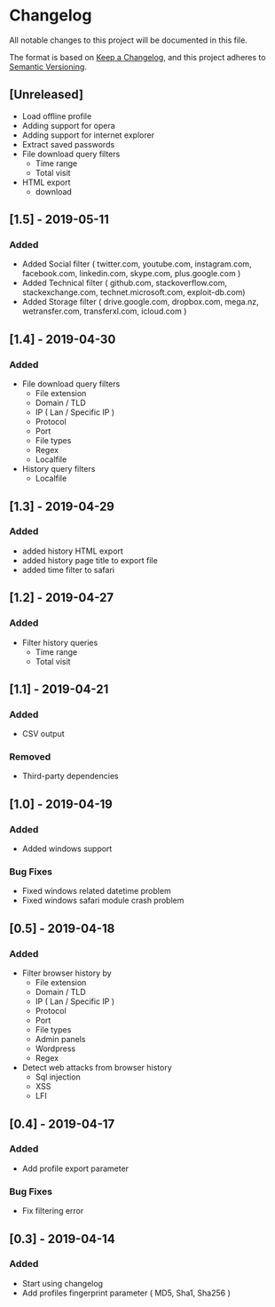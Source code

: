 # Changelog
All notable changes to this project will be documented in this file.

The format is based on [Keep a Changelog](https://keepachangelog.com/en/1.0.0/),
and this project adheres to [Semantic Versioning](https://semver.org/spec/v2.0.0.html).

## [Unreleased]
- Load offline profile
- Adding support for opera
- Adding support for internet explorer
- Extract saved passwords
- File download query filters
    - Time range
    - Total visit
- HTML export
    - download

## [1.5] - 2019-05-11
### Added
- Added Social filter ( twitter.com, youtube.com, instagram.com, facebook.com, linkedin.com, skype.com, plus.google.com )
- Added Technical filter ( github.com, stackoverflow.com, stackexchange.com, technet.microsoft.com, exploit-db.com)
- Added Storage filter ( drive.google.com, dropbox.com, mega.nz, wetransfer.com, transferxl.com, icloud.com )

## [1.4] - 2019-04-30
### Added
- File download query filters
    - File extension
    - Domain / TLD
    - IP ( Lan / Specific IP )
    - Protocol
    - Port
    - File types
    - Regex
    - Localfile
- History query filters
    - Localfile

## [1.3] - 2019-04-29
### Added
- added history HTML export
- added history page title to export file
- added time filter to safari

## [1.2] - 2019-04-27
### Added
- Filter history queries
    - Time range
    - Total visit

## [1.1] - 2019-04-21
### Added
- CSV output
### Removed
- Third-party dependencies

## [1.0] - 2019-04-19
### Added
- Added windows support

### Bug Fixes
- Fixed windows related datetime problem
- Fixed windows safari module crash problem

## [0.5] - 2019-04-18
### Added
- Filter browser history by
    - File extension
    - Domain / TLD
    - IP ( Lan / Specific IP )
    - Protocol
    - Port
    - File types
    - Admin panels
    - Wordpress
    - Regex
- Detect web attacks from browser history
    - Sql injection
    - XSS
    - LFI

## [0.4] - 2019-04-17
### Added
- Add profile export parameter
### Bug Fixes
- Fix filtering error

## [0.3] - 2019-04-14
### Added
- Start using changelog
- Add profiles fingerprint parameter ( MD5, Sha1, Sha256 )